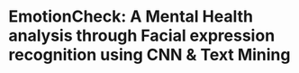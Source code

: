 # EmotionCheck: A Mental Health analysis through Facial expression recognition using CNN & Text Mining

